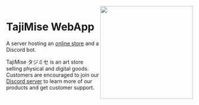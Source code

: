 <img src="https://user-images.githubusercontent.com/86002969/173041557-0a1e9fc7-1c9d-4e4a-b8ff-2457f7ecc955.png" align="right" height="250px" />

# TajiMise WebApp
A server hosting an [online store](https://store.tajimise.repl.co/) and a Discord bot.

TajiMise タジミセ is an art store selling physical and digital goods. Customers are encouraged to join our [Discord server](https://discord.gg/dKNrYTeFcv) to learn more of our products and get customer support.
